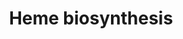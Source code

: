 ---
annotations:
- id: CL:0000988
  parent: animal cell
  type: Cell Type Ontology
  value: hematopoietic cell
- id: PW:0000218
  parent: regulatory pathway
  type: Pathway Ontology
  value: heme biosynthetic pathway
- id: CL:0002092
  parent: animal cell
  type: Cell Type Ontology
  value: bone marrow cell
authors:
- Kdahlquist
- MaintBot
- Khanspers
- Mills42
- Andra
- AlexanderPico
- Egonw
- Mkutmon
- DeSl
- Eweitz
citedin:
- link: PMC8116664
  title: Polycomb Factor PHF19 Controls Cell Growth and Differentiation Toward Erythroid
    Pathway in Chronic Myeloid Leukemia Cells (2021)
communities:
- MetaKids
description: 'The enzymatic process that produces heme is properly called porphyrin
  synthesis, as all the intermediates are tetrapyrroles that are chemically classified
  are porphyrins. The process is highly conserved across biology. In humans, this
  pathway serves almost exclusively to form heme. In other species, it also produces
  similar substances such as cobalamin (vitamin B₁₂).  The pathway is initiated by
  the synthesis of D-Aminolevulinic acid (dALA or δALA) from the amino acid glycine
  and succinyl-CoA from the citric acid cycle (Krebs cycle). The rate-limiting enzyme
  responsible for this reaction, ALA synthase, is strictly regulated by intracellular
  iron levels and heme concentration. A low-iron level, e.g., in iron deficiency,
  leads to decreased porphyrin synthesis, which prevents accumulation of the toxic
  intermediates. This mechanism is of therapeutic importance: infusion of heme arginate
  or hematin can abort attacks of porphyria in patients with an inborn error of metabolism
  of this process, by reducing transcription of ALA synthase.  The organs mainly involved
  in heme synthesis are the liver and the bone marrow, although every cell requires
  heme to function properly. Heme is seen as an intermediate molecule in catabolism
  of haemoglobin in the process of bilirubin metabolism.  Source: [Wikipedia](https://en.wikipedia.org/wiki/Heme)'
last-edited: 2025-06-22
ndex: 198e760a-8b60-11eb-9e72-0ac135e8bacf
organisms:
- Homo sapiens
redirect_from:
- /index.php/Pathway:WP561
- /instance/WP561
- /instance/WP561_r139514
revision: r139514
schema-jsonld:
- '@context': https://schema.org/
  '@id': https://wikipathways.github.io/pathways/WP561.html
  '@type': Dataset
  creator:
    '@type': Organization
    name: WikiPathways
  description: 'The enzymatic process that produces heme is properly called porphyrin
    synthesis, as all the intermediates are tetrapyrroles that are chemically classified
    are porphyrins. The process is highly conserved across biology. In humans, this
    pathway serves almost exclusively to form heme. In other species, it also produces
    similar substances such as cobalamin (vitamin B₁₂).  The pathway is initiated
    by the synthesis of D-Aminolevulinic acid (dALA or δALA) from the amino acid glycine
    and succinyl-CoA from the citric acid cycle (Krebs cycle). The rate-limiting enzyme
    responsible for this reaction, ALA synthase, is strictly regulated by intracellular
    iron levels and heme concentration. A low-iron level, e.g., in iron deficiency,
    leads to decreased porphyrin synthesis, which prevents accumulation of the toxic
    intermediates. This mechanism is of therapeutic importance: infusion of heme arginate
    or hematin can abort attacks of porphyria in patients with an inborn error of
    metabolism of this process, by reducing transcription of ALA synthase.  The organs
    mainly involved in heme synthesis are the liver and the bone marrow, although
    every cell requires heme to function properly. Heme is seen as an intermediate
    molecule in catabolism of haemoglobin in the process of bilirubin metabolism.  Source:
    [Wikipedia](https://en.wikipedia.org/wiki/Heme)'
  keywords:
  - ALAD
  - ALAS1
  - ALAS2
  - CO₂
  - CPOX
  - CoA
  - FECH
  - Fe²⁺
  - Glycine
  - HMBS
  - H⁺
  - H₂O
  - H₂O₂
  - NH₃
  - O₂
  - PPOX
  - Porphobilinogen
  - UROD
  - UROS
  - coproporphyrinogen III
  - delta-aminolevulinate
  - hydroxymethylbilane
  - porphobilinogen
  - protoheme
  - protoporphyrin IX
  - succinyl-CoA
  - uroporphyrinogen III
  license: CC0
  name: Heme biosynthesis
seo: CreativeWork
title: Heme biosynthesis
wpid: WP561
---